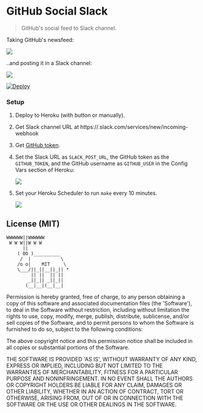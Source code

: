 # GitHub Social Slack

> GitHub's social feed to Slack channel.

Taking GitHub's newsfeed:

![](http://i.imgur.com/iKiuge2.png)

..and posting it in a Slack channel:

![](http://i.imgur.com/4i8f7kw.png)

[![Deploy](https://www.herokucdn.com/deploy/button.png)](https://heroku.com/deploy)

### Setup

1. Deploy to Heroku (with button or manually).

2. Get Slack channel URL at https://<YOURSUBDOMAIN>.slack.com/services/new/incoming-webhook

3. Get [GitHub token](https://github.com/settings/tokens).

4. Set the Slack URL as `SLACK_POST_URL`, the GitHub token as the `GITHUB_TOKEN`, and the GitHub username as `GITHUB_USER` in the Config Vars section of Heroku:

    ![](http://i.imgur.com/ALjgRkw.png)

5. Set your Heroku Scheduler to run `make` every 10 minutes.

    ![](http://i.imgur.com/6gOZtuM.png)


## License (MIT)

```
WWWWWW||WWWWWW
 W W W||W W W
      ||
    ( OO )__________
     /  |           \
    /o o|    MIT     \
    \___/||_||__||_|| *
         || ||  || ||
        _||_|| _||_||
       (__|__|(__|__|
```

Permission is hereby granted, free of charge, to any person obtaining a copy of this software and associated documentation files (the 'Software'), to deal in the Software without restriction, including without limitation the rights to use, copy, modify, merge, publish, distribute, sublicense, and/or sell copies of the Software, and to permit persons to whom the Software is furnished to do so, subject to the following conditions:

The above copyright notice and this permission notice shall be included in all copies or substantial portions of the Software.

THE SOFTWARE IS PROVIDED 'AS IS', WITHOUT WARRANTY OF ANY KIND, EXPRESS OR IMPLIED, INCLUDING BUT NOT LIMITED TO THE WARRANTIES OF MERCHANTABILITY, FITNESS FOR A PARTICULAR PURPOSE AND NONINFRINGEMENT. IN NO EVENT SHALL THE AUTHORS OR COPYRIGHT HOLDERS BE LIABLE FOR ANY CLAIM, DAMAGES OR OTHER LIABILITY, WHETHER IN AN ACTION OF CONTRACT, TORT OR OTHERWISE, ARISING FROM, OUT OF OR IN CONNECTION WITH THE SOFTWARE OR THE USE OR OTHER DEALINGS IN THE SOFTWARE.

